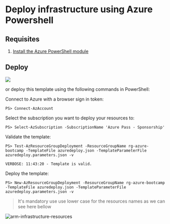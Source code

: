 # Deploy infrastructure using Azure Powershell

## Requisites

1. [Install the Azure PowerShell module](https://docs.microsoft.com/en-us/powershell/azure/install-az-ps?view=azps-1.7.0)

## Deploy

<a href="https://portal.azure.com/#create/Microsoft.Template/uri/https%3A%2F%2Fraw.githubusercontent.com%2Ffelipecruz91%2Ftweet-sentiment-analysis%2Fmaster%2Farm-template%2Fazuredeploy.json" target="_blank">
    <img src="http://azuredeploy.net/deploybutton.png"/>
</a>

or deploy this template using the following commands in PowerShell:

Connect to Azure with a browser sign in token:

    PS> Connect-AzAccount
   
Select the subscription you want to deploy your resources to:

    PS> Select-AzSubscription -SubscriptionName 'Azure Pass - Sponsorship'

Validate the template:

    PS> Test-AzResourceGroupDeployment -ResourceGroupName rg-azure-bootcamp -TemplateFile azuredeploy.json -TemplateParameterFile azuredeploy.parameters.json -v

    VERBOSE: 11:43:20 - Template is valid.

Deploy the template:
    
    PS> New-AzResourceGroupDeployment -ResourceGroupName rg-azure-bootcamp -TemplateFile azuredeploy.json -TemplateParameterFile azuredeploy.parameters.json -v

> It's mandatory use use lower case for the resources names as we can see here bellow

 ![arm-infrastructure-resources](.././docs/images/arm-infrastructure-resources.PNG) 
